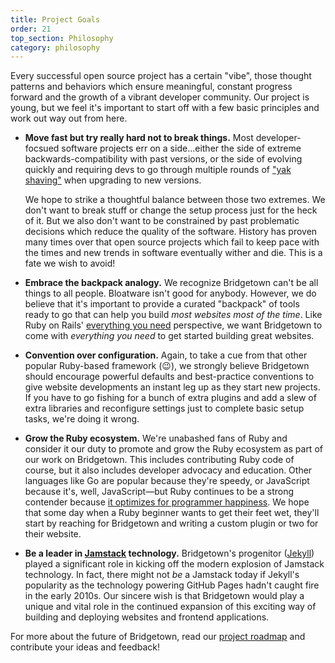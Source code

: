 ```yaml
---
title: Project Goals
order: 21
top_section: Philosophy
category: philosophy
---
```


Every successful open source project has a certain "vibe", those thought patterns and behaviors which ensure meaningful, constant progress forward and the growth of a vibrant developer community. Our project is young, but we feel it's important to start off with a few basic principles and work out way out from here.

* **Move fast but try really hard not to break things.** Most developer-focsued software projects err on a side…either the side of extreme backwards-compatibility with past versions, or the side of evolving quickly and requiring devs to go through multiple rounds of ["yak shaving"](http://projects.csail.mit.edu/gsb/old-archive/gsb-archive/gsb2000-02-11.html) when upgrading to new versions.

  We hope to strike a thoughtful balance between those two extremes. We don't want to break stuff or change the setup process just for the heck of it. But we also don't want to be constrained by past problematic decisions which reduce the quality of the software. History has proven many times over that open source projects which fail to keep pace with the times and new trends in software eventually wither and die. This is a fate we wish to avoid!

* **Embrace the backpack analogy.** We recognize Bridgetown can't be all things to all people. Bloatware isn't good for anybody. However, we do believe that it's important to provide a curated "backpack" of tools ready to go that can help you build _most websites most of the time_. Like Ruby on Rails' [everything you need](https://rubyonrails.org/everything-you-need/) perspective, we want Bridgetown to come with _everything you need_ to get started building great websites.

* **Convention over configuration.** Again, to take a cue from that other popular Ruby-based framework (😉), we strongly believe Bridgetown should encourage powerful defaults and best-practice conventions to give website developments an instant leg up as they start new projects. If you have to go fishing for a bunch of extra plugins and add a slew of extra libraries and reconfigure settings just to complete basic setup tasks, we're doing it wrong.

* **Grow the Ruby ecosystem.** We're unabashed fans of Ruby and consider it our duty to promote and grow the Ruby ecosystem as part of our work on Bridgetown. This includes contributing Ruby code of course, but it also includes developer advocacy and education. Other languages like Go are popular because they're speedy, or JavaScript because it's, well, JavaScript—but Ruby continues to be a strong contender because [it optimizes for programmer happiness](https://basecamp.com/gettingreal/10.2-optimize-for-happiness). We hope that some day when a Ruby beginner wants to get their feet wet, they'll start by reaching for Bridgetown and writing a custom plugin or two for their website.

* **Be a leader in [Jamstack](/docs/jamstack/) technology.** Bridgetown's progenitor ([Jekyll](https://jekyllrb.com)) played a significant role in kicking off the modern explosion of Jamstack technology. In fact, there might not _be_ a Jamstack today if Jekyll's popularity as the technology powering GitHub Pages hadn't caught fire in the early 2010s. Our sincere wish is that Bridgetown would play a unique and vital role in the continued expansion of this exciting way of building and deploying websites and frontend applications.

For more about the future of Bridgetown, read our [project roadmap](/about/#roadmap) and contribute your ideas and feedback!